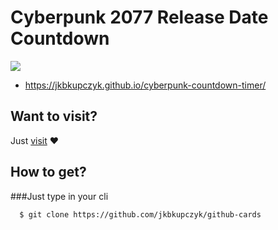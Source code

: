 # Cyberpunk 2077 Release Date Countdown

![](https://github.com/jkbkupczyk/cyberpunk-countdown-timer/blob/main/img/readme.PNG)

+ https://jkbkupczyk.github.io/cyberpunk-countdown-timer/

## Want to visit?

Just <a href="https://jkbkupczyk.github.io/cyberpunk-countdown-timer/" target="_blank" rel="noopener noreferrer">visit</a> ❤

## How to get?

###Just type in your cli

```git
  $ git clone https://github.com/jkbkupczyk/github-cards
```

